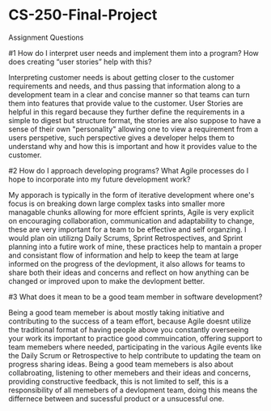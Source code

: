 # CS-250-Final-Project

Assignment Questions

#1 How do I interpret user needs and implement them into a program? How does creating “user stories” help with this?

Interpreting customer needs is about getting closer to the customer requirements and needs, and thus passing that information along to
a development team in a clear and concise manner so that teams can turn them into features that provide value to the customer.
User Stories are helpful in this regard because they further define the requirements in a simple to digest but structure format,
the stories are also suppose to have a sense of their own "personality" allowing one to view a requirement from a users perspetive, 
such perspective gives a developer helps them to understand why and how this is important and how it provides value to the customer.

#2 How do I approach developing programs? What Agile processes do I hope to incorporate into my future development work?

My apporach is typically in the form of iterative development where one's focus is on breaking down large complex tasks into smaller more managable 
chunks allowing for more effcient sprints, Agile is very explicit on encouraging collaboration, communication and adaptability to change, these are very important 
for a team to be effective and self organzing. I would plan oin utilizng Daily Scrums, Sprint Retrospectives, and Sprint planning into a futire work of mine,
these practices help to mantain a proper and consistant flow of information and help to keep the team at large informed on the progress of the devlopment, 
it also allows for teams to share both their ideas and concerns and reflect on how anything can be changed or improved upon to make the devlopment better.

#3 What does it mean to be a good team member in software development?

Being a good team memeber is about mostly taking initiative and contributing to the success of a team effort, because Agile doesnt utilize the traditional
format of having people above you constantly overseeing your work its important to practice good commuincation, offering support to team memebers where needed,
participating in the various Agile events like the Daily Scrum or Retrospective to help contribute to updating the team on progress sharing ideas. Being a good
team memebers is also about collabroating, listening to other memebers and their ideas and concerns, providing constructive feedback, this is not limited to self,
this is a responsibility of all memebers of a devlopment team, doing this means the differnece between and sucessful product or a unsucessful one.
